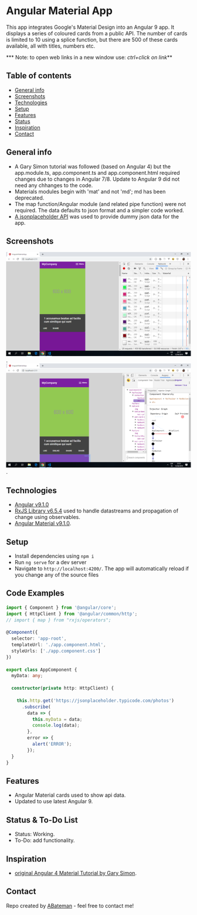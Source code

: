 # Angular Material App

This app integrates Google's Material Design into an Angular 9 app. It displays a series of coloured cards from a public API. The number of cards is limited to 10 using a splice function, but there are 500 of these cards available, all with titles, numbers etc.  

*** Note: to open web links in a new window use: _ctrl+click on link_**

## Table of contents

* [General info](#general-info)
* [Screenshots](#screenshots)
* [Technologies](#technologies)
* [Setup](#setup)
* [Features](#features)
* [Status](#status)
* [Inspiration](#inspiration)
* [Contact](#contact)

## General info

* A Gary Simon tutorial was followed (based on Angular 4) but the app.module.ts, app.component.ts and app.component.html required changes due to changes in Angular 7/8. Update to Angular 9 did not need any chhanges to the code.
* Materials modules begin with 'mat' and not 'md'; md has been deprecated.  
* The map function/Angular module (and related pipe function) were not required. The data defaults to json format and a simpler code worked.
* [A jsonplaceholder API](https://jsonplaceholder.typicode.com/photos) was used to provide dummy json data for the app.

## Screenshots

![Example screenshot](./img/angular-mat-cards.png).
![Example screenshot](./img/mat-cards-augury.png).

## Technologies

* [Angular v9.1.0](https://angular.io/)
* [RxJS Library v6.5.4](https://angular.io/guide/rx-library) used to handle datastreams and propagation of change using observables.
* [Angular Material v9.1.0](https://material.angular.io/).

## Setup

* Install dependencies using `npm i`
* Run `ng serve` for a dev server
* Navigate to `http://localhost:4200/`. The app will automatically reload if you change any of the source files

## Code Examples

```typescript
import { Component } from '@angular/core';
import { HttpClient } from '@angular/common/http';
// import { map } from "rxjs/operators";

@Component({
  selector: 'app-root',
  templateUrl: './app.component.html',
  styleUrls: ['./app.component.css']
})

export class AppComponent {
  myData: any;

  constructor(private http: HttpClient) {

    this.http.get('https://jsonplaceholder.typicode.com/photos')
      .subscribe(
        data => {
          this.myData = data;
          console.log(data);
        },
        error => {
          alert('ERROR');
        });
  }
}

```

## Features

* Angular Material cards used to show api data.
* Updated to use latest Angular 9.

## Status & To-Do List

* Status: Working.
* To-Do: add functionality.

## Inspiration

* [original Angular 4 Material Tutorial by Gary Simon](https://coursetro.com/posts/code/67/Angular-4-Material-Tutorial).

## Contact

Repo created by [ABateman](https://www.andrewbateman.org) - feel free to contact me!
